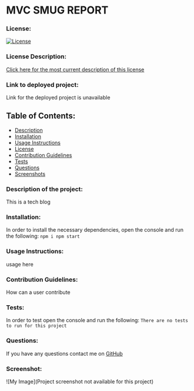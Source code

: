 # MVC SMUG REPORT
### License:
[![License](https://img.shields.io/badge/License-MIT-green.svg)](https://opensource.org/licenses/MIT) 
### License Description:
[Click here for the most current description of this license](https://opensource.org/licenses/MIT)
### Link to deployed project:
Link for the deployed project is unavailable
## Table of Contents: 
* [Description](#description)
* [Installation](#installation)
* [Usage Instructions](#usage-instructions)
* [License](#license)
* [Contribution Guidelines](#contribution-guidelines)
* [Tests](#tests)
* [Questions](#questions)
* [Screenshots](#screenshot)
### Description of the project:
This is a tech blog
### Installation:
In order to install the necessary dependencies, open the console and run the following:
```npm i npm start```
### Usage Instructions:
usage here
### Contribution Guidelines:
How can a user contribute
### Tests:
In order to test open the console and run the following:
```There are no tests to run for this project```
### Questions:
If you have any questions contact me on [GitHub](https://github.com/AmberZimmerman) 
### Screenshot:
![My Image](Project screenshot not available for this project) 

